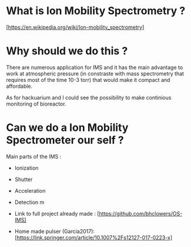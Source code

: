 # What is Ion Mobility Spectrometry ?

[https://en.wikipedia.org/wiki/Ion-mobility_spectrometry]



# Why should we do this ?

There are numerous application for IMS and it has the main advantage to work at atmospheric pressure (in constraste with mass spectrometry that requires most of the time 10-3 torr) that would make it compact and affordable.

As for hackuarium and I could see the possibility to make continious monitoring of bioreactor.

# Can we do a Ion Mobility Spectrometer our self ?

Main parts of the IMS :

- Ionization
- Shutter
- Acceleration
- Detection 
m

- Link to full project already made : [https://github.com/bhclowers/OS-IMS]
- Home made pulser (Garcia2017): [https://link.springer.com/article/10.1007%2Fs12127-017-0223-x]
